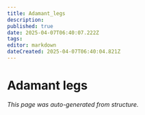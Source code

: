 ```yaml
---
title: Adamant_legs
description: 
published: true
date: 2025-04-07T06:40:07.222Z
tags: 
editor: markdown
dateCreated: 2025-04-07T06:40:04.821Z
---
```


# Adamant legs

*This page was auto-generated from structure.*